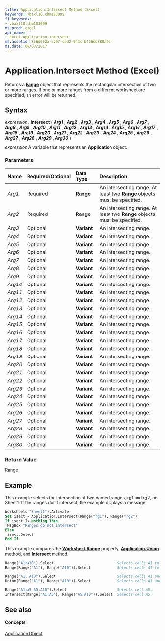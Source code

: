 ```yaml
---
title: Application.Intersect Method (Excel)
keywords: vbaxl10.chm183099
f1_keywords:
- vbaxl10.chm183099
ms.prod: excel
api_name:
- Excel.Application.Intersect
ms.assetid: 856d052a-3207-ced2-941c-b466cb880a93
ms.date: 06/08/2017
---
```



# Application.Intersect Method (Excel)

Returns a **[Range](range-object-excel.md)** object that represents the rectangular intersection of two or more ranges. If one or more ranges from a different worksheet are specified, an error will be returned.


## Syntax

 _expression_ . **Intersect** ( **_Arg1_** , **_Arg2_** , **_Arg3_** , **_Arg4_** , **_Arg5_** , **_Arg6_** , **_Arg7_** , **_Arg8_** , **_Arg9_** , **_Arg10_** , **_Arg11_** , **_Arg12_** , **_Arg13_** , **_Arg14_** , **_Arg15_** , **_Arg16_** , **_Arg17_** , **_Arg18_** , **_Arg19_** , **_Arg20_** , **_Arg21_** , **_Arg22_** , **_Arg23_** , **_Arg24_** , **_Arg25_** , **_Arg26_** , **_Arg27_** , **_Arg28_** , **_Arg29_** , **_Arg30_** )

 _expression_ A variable that represents an **Application** object.


### Parameters



|**Name**|**Required/Optional**|**Data Type**|**Description**|
|:-----|:-----|:-----|:-----|
| _Arg1_|Required| **Range**|An intersecting range. At least two  **Range** objects must be specified.|
| _Arg2_|Required| **Range**|An intersecting range. At least two  **Range** objects must be specified.|
| _Arg3_|Optional| **Variant**|An intersecting range.|
| _Arg4_|Optional| **Variant**|An intersecting range.|
| _Arg5_|Optional| **Variant**|An intersecting range.|
| _Arg6_|Optional| **Variant**|An intersecting range.|
| _Arg7_|Optional| **Variant**|An intersecting range.|
| _Arg8_|Optional| **Variant**|An intersecting range.|
| _Arg9_|Optional| **Variant**|An intersecting range.|
| _Arg10_|Optional| **Variant**|An intersecting range.|
| _Arg11_|Optional| **Variant**|An intersecting range.|
| _Arg12_|Optional| **Variant**|An intersecting range.|
| _Arg13_|Optional| **Variant**|An intersecting range.|
| _Arg14_|Optional| **Variant**|An intersecting range.|
| _Arg15_|Optional| **Variant**|An intersecting range.|
| _Arg16_|Optional| **Variant**|An intersecting range.|
| _Arg17_|Optional| **Variant**|An intersecting range.|
| _Arg18_|Optional| **Variant**|An intersecting range.|
| _Arg19_|Optional| **Variant**|An intersecting range.|
| _Arg20_|Optional| **Variant**|An intersecting range.|
| _Arg21_|Optional| **Variant**|An intersecting range.|
| _Arg22_|Optional| **Variant**|An intersecting range.|
| _Arg23_|Optional| **Variant**|An intersecting range.|
| _Arg24_|Optional| **Variant**|An intersecting range.|
| _Arg25_|Optional| **Variant**|An intersecting range.|
| _Arg26_|Optional| **Variant**|An intersecting range.|
| _Arg27_|Optional| **Variant**|An intersecting range.|
| _Arg28_|Optional| **Variant**|An intersecting range.|
| _Arg29_|Optional| **Variant**|An intersecting range.|
| _Arg30_|Optional| **Variant**|An intersecting range.|

### Return Value

Range


## Example

This example selects the intersection of two named ranges, rg1 and rg2, on Sheet1. If the ranges don't intersect, the example displays a message.


```vb
Worksheets("Sheet1").Activate 
Set isect = Application.Intersect(Range("rg1"), Range("rg2")) 
If isect Is Nothing Then 
 MsgBox "Ranges do not intersect" 
Else 
 isect.Select 
End If
```

This example compares the **[Worksheet.Range](worksheet-range-property-excel.md)** property, **[Application.Union](application-union-method-excel.md)** method, and **Intersect** method.

```vb
Range("A1:A10").Select                            'Selects cells A1 to A10.
Range(Range("A1"), Range("A10")).Select           'Selects cells A1 to A10.

Range("A1, A10").Select                           'Selects cells A1 and A10.
Union(Range("A1"), Range("A10")).Select           'Selects cells A1 and A10.

Range("A1:A5 A5:A10").Select                      'Selects cell A5.
Intersect(Range("A1:A5"), Range("A5:A10")).Select 'Selects cell A5.
```


## See also


#### Concepts


[Application Object](application-object-excel.md)

